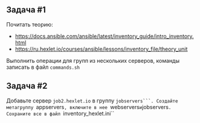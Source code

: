 ## Задача #1
Почитать теорию: 
- https://docs.ansible.com/ansible/latest/inventory_guide/intro_inventory.html
- https://ru.hexlet.io/courses/ansible/lessons/inventory_file/theory_unit

Выполнить операции для групп из нескольких серверов, 
команды записать в файл ``commands.sh``

## Задача #2
Добавьте сервер ``job2.hexlet.io`` в группу ``jobservers```.
Создайте метагруппу ``appservers``, включите в нее ``webservers`` и ``jobservers``.
Сохраните все в файл ``inventory_hexlet.ini``